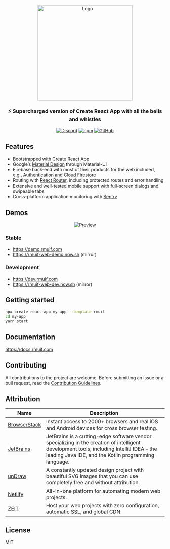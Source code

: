 <p align="center">
  <img width="300" src="https://user-images.githubusercontent.com/7033377/77688568-9399c480-6fa0-11ea-9ee2-424a4a99e2e4.png" alt="Logo">
</p>

<h3 align="center">⚡ Supercharged version of Create React App with all the bells and whistles</h3>

<p align="center">
  <a href="https://discord.gg/5Ann5C3"><img alt="Discord" src="https://img.shields.io/discord/685891805258055732?color=%237289da&label=discord&logo=discord&logoColor=%23ffffff"></a>
  <a href="https://www.npmjs.com/package/cra-template-rmuif"><img alt="npm" src="https://img.shields.io/npm/v/cra-template-rmuif?color=%23cb3837&logo=npm"></a>
  <a href="LICENSE.md"><img alt="GitHub" src="https://img.shields.io/github/license/rmuif/web"></a>
</p>

## Features

- Bootstrapped with Create React App
- Google’s [Material Design](https://material.io) through Material-UI
- Firebase back-end with most of their products for the web included, e.g., [Authentication](https://firebase.google.com/products/auth) and [Cloud Firestore](https://firebase.google.com/products/firestore)
- Routing with [React Router](https://reacttraining.com/react-router/web), including protected routes and error handling
- Extensive and well-tested mobile support with full-screen dialogs and swipeable tabs
- Cross-platform application monitoring with [Sentry](https://sentry.io)

## Demos

<p align="center">
  <a href="https://demo.rmuif.com">
    <img src="https://user-images.githubusercontent.com/7033377/78246649-c46e8200-74e9-11ea-8137-c519dd1f7c30.png" alt="Preview">
  </a>
</p>

### Stable

- https://demo.rmuif.com
- https://rmuif-web-demo.now.sh (mirror)

### Development

- https://dev.rmuif.com
- https://rmuif-web-dev.now.sh (mirror)

## Getting started

```sh
npx create-react-app my-app --template rmuif
cd my-app
yarn start
```

## Documentation

https://docs.rmuif.com

## Contributing

All contributions to the project are welcome. Before submitting an issue or a pull request, read the [Contribution Guidelines](CONTRIBUTING.md).

## Attribution

| Name                                         | Description                                                                                                                                                                                     |
| -------------------------------------------- | ----------------------------------------------------------------------------------------------------------------------------------------------------------------------------------------------- |
| [BrowserStack](https://www.browserstack.com) | Instant access to 2000+ browsers and real iOS and Android devices for cross browser testing.                                                                                                    |
| [JetBrains](https://www.jetbrains.com)       | JetBrains is a cutting-edge software vendor specializing in the creation of intelligent development tools, including IntelliJ IDEA – the leading Java IDE, and the Kotlin programming language. |
| [unDraw](https://undraw.co)                  | A constantly updated design project with beautiful SVG images that you can use completely free and without attribution.                                                                         |
| [Netlify](https://netlify.com)               | All-in-one platform for automating modern web projects.                                                                                                                                         |
| [ZEIT](https://zeit.co)                      | Host your web projects with zero configuration, automatic SSL, and global CDN.                                                                                                                  |

## License

MIT
